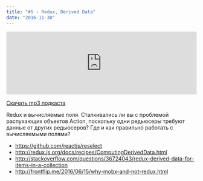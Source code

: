 ```yaml
---
title: "#5 - Redux, Derived Data"
date: "2016-11-30"
---
```


<iframe width="100%" height="166" scrolling="no" frameborder="no" src="https://w.soundcloud.com/player/?url=https%3A//api.soundcloud.com/tracks/317494433&amp;color=ff5500&amp;auto_play=false&amp;hide_related=false&amp;show_comments=true&amp;show_user=true&amp;show_reposts=false"></iframe>

<a href="https://5minreact.podster.fm/5/download/audio.mp3?download=yes&media=file"><i class="fa fa-download"></i> Скачать mp3 подкаста</a>

Redux и вычисляемые поля. Сталкивались ли вы с проблемой распухающих объектов Action, поскольку одни редьюсеры требуют данные от других редьюсеров? Где и как правильно работать с вычисляемыми полями? 

- https://github.com/reactjs/reselect
- http://redux.js.org/docs/recipes/ComputingDerivedData.html
- http://stackoverflow.com/questions/36724043/redux-derived-data-for-items-in-a-collection
- http://frontflip.me/2016/06/15/why-mobx-and-not-redux.html

